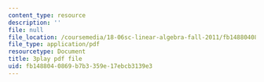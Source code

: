 ```yaml
---
content_type: resource
description: ''
file: null
file_location: /coursemedia/18-06sc-linear-algebra-fall-2011/fb1488040869b7b3359e17ebcb3139e3_QNpj-gOXW9M.pdf
file_type: application/pdf
resourcetype: Document
title: 3play pdf file
uid: fb148804-0869-b7b3-359e-17ebcb3139e3
---
```

